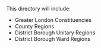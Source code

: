 ﻿This directory will include:

- Greater London Constituencies
- County Regions
- District Borough Unitary Regions
- District Borough Ward Regions



